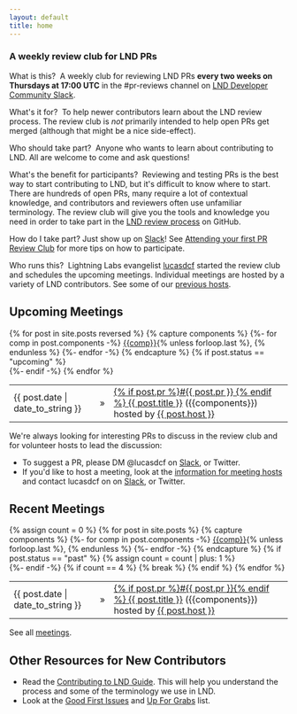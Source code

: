 ```yaml
---
layout: default
title: home
---
```

### A weekly review club for LND PRs

<span class="question">What is this?</span> &nbsp;A weekly club for reviewing
LND PRs **every two weeks on Thursdays at 17:00 UTC** in the #pr-reviews channel on [LND Developer Community Slack](https://lightning.engineering/slack.html).

<span class="question">What's it for?</span> &nbsp;To help newer contributors
learn about the LND review process. The review club is *not* primarily
intended to help open PRs get merged (although that might be a nice
side-effect).

<span class="question">Who should take part?</span> &nbsp;Anyone who wants to
learn about contributing to LND. All are welcome to come and ask
questions!

<span class="question">What's the benefit for participants?</span>
&nbsp;Reviewing and testing PRs is the best way to start contributing to LND,
but it's difficult to know where to start. There are hundreds of open PRs,
many require a lot of contextual knowledge, and contributors and reviewers often
use unfamiliar terminology. The review club will give you the tools and
knowledge you need in order to take part in the [LND review
process](https://github.com/lightningnetwork/lnd/blob/master/docs/code_contribution_guidelines.md#code-review)
on GitHub.

<span class="question">How do I take part?</span> Just show up on [Slack](https://lightning.engineering/slack.html)! See
[Attending your first PR Review Club](https://github.com/lightningnetwork/lnd/blob/master/docs/code_contribution_guidelines.md#code-review) 
for more tips on how to participate.

<span class="question">Who runs this?</span> &nbsp;Lightning Labs evangelist
[lucasdcf](https://github.com/lucasdcf) started the review club and schedules
the upcoming meetings. Individual meetings are hosted by a variety of LND
contributors. See some of our [previous hosts](/meetings-hosts/).

## Upcoming Meetings


<table>
{% for post in site.posts reversed %}
  {% capture components %}
  {%- for comp in post.components -%}
    <a href="/meetings-components/#{{comp}}">{{comp}}</a>{% unless forloop.last %}, {% endunless %}
  {%- endfor -%}
  {% endcapture %}
  {% if post.status == "upcoming" %}
    <tr>
      <div class="home-posts-post">
        <td class="Home-posts-post-date">{{ post.date | date_to_string }}</td>
        <td class="Home-posts-post-arrow">&raquo;</td>
        <td><a class="Home-posts-post-title" href="{{ post.url }}">{% if post.pr %}#{{ post.pr }} {% endif %} {{ post.title }}</a>
        ({{components}})
        <span class="host">hosted by
        <a class="host" href="/meetings-hosts/#{{post.host}}">{{ post.host }}</a>
        </span></td>
      </div>
    </tr>
  {%- endif -%}
{% endfor %}
</table>

We're always looking for interesting PRs to discuss in the review club and for
volunteer hosts to lead the discussion:

- To suggest a PR, please DM @lucasdcf on [Slack](https://lightning.engineering/slack.html), or Twitter.
- If you'd like to host a meeting, look at the [information for meeting
  hosts](https://github.com/bitcoin-core-review-club/bitcoin-core-review-club.github.io/blob/master/CONTRIBUTING.md)
  and contact lucasdcf on on [Slack](https://lightning.engineering/slack.html), or Twitter.

## Recent Meetings

<table>
{% assign count = 0 %}
{% for post in site.posts %}
  {% capture components %}
  {%- for comp in post.components -%}
    <a href="/meetings-components/#{{comp}}">{{comp}}</a>{% unless forloop.last %}, {% endunless %}
  {%- endfor -%}
  {% endcapture %}
  {% if post.status == "past" %}
    {% assign count = count | plus: 1 %}
    <tr>
      <div class="home-posts-post">
        <td class="Home-posts-post-date">{{ post.date | date_to_string }}</td>
        <td class="Home-posts-post-arrow">&raquo;</td>
        <td><a class="Home-posts-post-title" href="{{ post.url }}">{% if post.pr %}#{{ post.pr }}{% endif %} {{ post.title }}</a>
        ({{components}})
        <span class="host">hosted by <a class="host" href="/meetings-hosts/#{{post.host}}">{{ post.host }}</a></span></td>
      </div>
    </tr>
  {%- endif -%}
  {% if count == 4 %}
    {% break %}
  {% endif %}
{% endfor %}
</table>

See all [meetings](/meetings/).

## Other Resources for New Contributors

- Read the [Contributing to LND
  Guide](https://github.com/lightningnetwork/lnd/blob/master/docs/code_contribution_guidelines.md). This
  will help you understand the process and some of the terminology we use in
  LND.
- Look at the [Good First
  Issues](https://github.com/lightningnetwork/lnd/labels/good%20first%20issue)
  and [Up For
  Grabs](https://github.com/lightningnetwork/lnd/labels/up%20for%20grabs)
  list.
